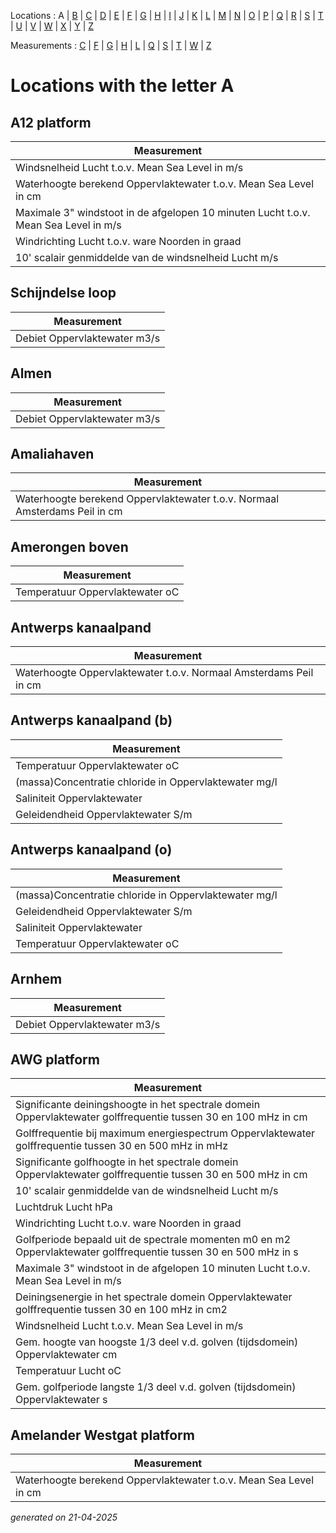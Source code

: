 Locations : A | [B](location_B.md) | [C](location_C.md) | [D](location_D.md) | [E](location_E.md) | [F](location_F.md) | [G](location_G.md) | [H](location_H.md) | [I](location_I.md) | [J](location_J.md) | [K](location_K.md) | [L](location_L.md) | [M](location_M.md) | [N](location_N.md) | [O](location_O.md) | [P](location_P.md) | [Q](location_Q.md) | [R](location_R.md) | [S](location_S.md) | [T](location_T.md) | [U](location_U.md) | [V](location_V.md) | [W](location_W.md) | [X](location_X.md) | [Y](location_Y.md) | [Z](location_Z.md)

Measurements : [C](measurement_C.md) | [F](measurement_F.md) | [G](measurement_G.md) | [H](measurement_H.md) | [L](measurement_L.md) | [Q](measurement_Q.md) | [S](measurement_S.md) | [T](measurement_T.md) | [W](measurement_W.md) | [Z](measurement_Z.md)

# Locations with the letter A #


## A12 platform ##
|Measurement|
|---|
|Windsnelheid Lucht t.o.v. Mean Sea Level in m/s|
|Waterhoogte berekend Oppervlaktewater t.o.v. Mean Sea Level in cm|
|Maximale 3" windstoot in de afgelopen 10 minuten Lucht t.o.v. Mean Sea Level in m/s|
|Windrichting Lucht t.o.v. ware Noorden in graad|
|10' scalair genmiddelde van de windsnelheid Lucht m/s|

## Schijndelse loop ##
|Measurement|
|---|
|Debiet Oppervlaktewater m3/s|

## Almen ##
|Measurement|
|---|
|Debiet Oppervlaktewater m3/s|

## Amaliahaven ##
|Measurement|
|---|
|Waterhoogte berekend Oppervlaktewater t.o.v. Normaal Amsterdams Peil in cm|

## Amerongen boven ##
|Measurement|
|---|
|Temperatuur Oppervlaktewater oC|

## Antwerps kanaalpand ##
|Measurement|
|---|
|Waterhoogte Oppervlaktewater t.o.v. Normaal Amsterdams Peil in cm|

## Antwerps kanaalpand (b) ##
|Measurement|
|---|
|Temperatuur Oppervlaktewater oC|
|(massa)Concentratie chloride in Oppervlaktewater mg/l|
|Saliniteit Oppervlaktewater |
|Geleidendheid Oppervlaktewater S/m|

## Antwerps kanaalpand (o) ##
|Measurement|
|---|
|(massa)Concentratie chloride in Oppervlaktewater mg/l|
|Geleidendheid Oppervlaktewater S/m|
|Saliniteit Oppervlaktewater |
|Temperatuur Oppervlaktewater oC|

## Arnhem ##
|Measurement|
|---|
|Debiet Oppervlaktewater m3/s|

## AWG platform ##
|Measurement|
|---|
|Significante deiningshoogte in het spectrale domein Oppervlaktewater golffrequentie tussen 30 en 100 mHz in cm|
|Golffrequentie bij maximum energiespectrum Oppervlaktewater golffrequentie tussen 30 en 500 mHz in mHz|
|Significante golfhoogte in het spectrale domein Oppervlaktewater golffrequentie tussen 30 en 500 mHz in cm|
|10' scalair genmiddelde van de windsnelheid Lucht m/s|
|Luchtdruk Lucht hPa|
|Windrichting Lucht t.o.v. ware Noorden in graad|
|Golfperiode bepaald uit de spectrale momenten m0 en m2 Oppervlaktewater golffrequentie tussen 30 en 500 mHz in s|
|Maximale 3" windstoot in de afgelopen 10 minuten Lucht t.o.v. Mean Sea Level in m/s|
|Deiningsenergie in het spectrale domein Oppervlaktewater golffrequentie tussen 30 en 100 mHz in cm2|
|Windsnelheid Lucht t.o.v. Mean Sea Level in m/s|
|Gem. hoogte van hoogste 1/3 deel v.d. golven (tijdsdomein) Oppervlaktewater cm|
|Temperatuur Lucht oC|
|Gem. golfperiode langste 1/3 deel v.d. golven (tijdsdomein) Oppervlaktewater s|

## Amelander Westgat platform ##
|Measurement|
|---|
|Waterhoogte berekend Oppervlaktewater t.o.v. Mean Sea Level in cm|


_generated on 21-04-2025_